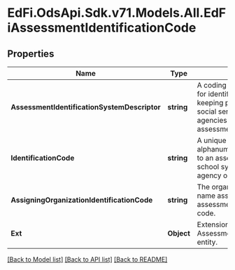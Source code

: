 # EdFi.OdsApi.Sdk.v71.Models.All.EdFiAssessmentIdentificationCode

## Properties

Name | Type | Description | Notes
------------ | ------------- | ------------- | -------------
**AssessmentIdentificationSystemDescriptor** | **string** | A coding scheme that is used for identification and record-keeping purposes by schools, social services, or other agencies to refer to an assessment. | 
**IdentificationCode** | **string** | A unique number or alphanumeric code assigned to an assessment by a school, school system, state, or other agency or entity. | 
**AssigningOrganizationIdentificationCode** | **string** | The organization code or name assigning the assessment identification code. | [optional] 
**Ext** | **Object** | Extensions to the AssessmentIdentificationCode entity. | [optional] 

[[Back to Model list]](../../README.md#documentation-for-models) [[Back to API list]](../../README.md#documentation-for-api-endpoints) [[Back to README]](../../README.md)

